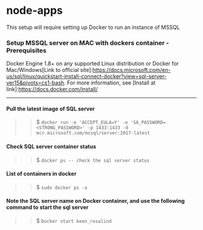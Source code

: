 # node-apps

This setup will require setting up Docker to run an instance of MSSQL

### Setup MSSQL server on MAC with dockers container - Prerequisites

Docker Engine 1.8+ on any supported Linux distribution or Docker for Mac/Windows[Link to official site]:https://docs.microsoft.com/en-us/sql/linux/quickstart-install-connect-docker?view=sql-server-ver15&pivots=cs1-bash.
For more information, see [Install at link]:https://docs.docker.com/install/

---

#### Pull the latest image of SQL server

> > \$ `docker run -e 'ACCEPT_EULA=Y' -e 'SA_PASSWORD=<STRONG_PASSWORD>' -p 1433:1433 -d mcr.microsoft.com/mssql/server:2017-latest`

#### Check SQL server container status

> > \$ `docker ps -- check the sql server status`

#### List of containers in docker

> > \$ `sudo docker ps -a`

#### Note the SQL server name on Docker container, and use the following command to start the sql server

> > \$ `Docker start keen_rosalind`
